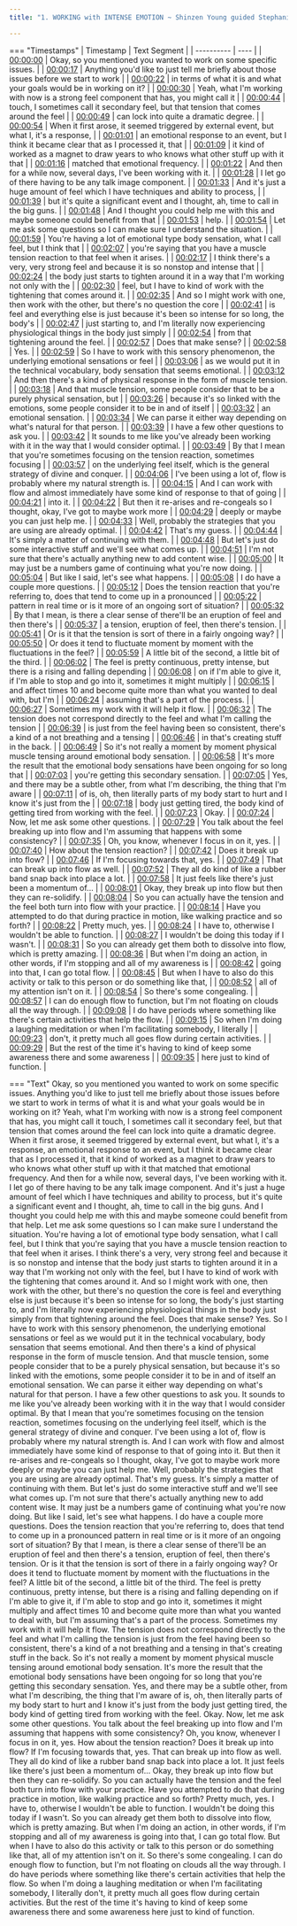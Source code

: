 ```yaml
---
title: "1. WORKING with INTENSE EMOTION ~ Shinzen Young guided Stephanie Nash"

---
```

=== "Timestamps"
    | Timestamp | Text Segment |
    | ---------- | ----  |
    | [00:00:00](https://www.youtube.com/watch?v=3FrWSDBsy14&t=0) |  Okay, so you mentioned you wanted to work on some specific issues. |
    | [00:00:17](https://www.youtube.com/watch?v=3FrWSDBsy14&t=17) |  Anything you'd like to just tell me briefly about those issues before we start to work |
    | [00:00:22](https://www.youtube.com/watch?v=3FrWSDBsy14&t=22) |  in terms of what it is and what your goals would be in working on it? |
    | [00:00:30](https://www.youtube.com/watch?v=3FrWSDBsy14&t=30) |  Yeah, what I'm working with now is a strong feel component that has, you might call it |
    | [00:00:44](https://www.youtube.com/watch?v=3FrWSDBsy14&t=44) |  touch, I sometimes call it secondary feel, but that tension that comes around the feel |
    | [00:00:49](https://www.youtube.com/watch?v=3FrWSDBsy14&t=49) |  can lock into quite a dramatic degree. |
    | [00:00:54](https://www.youtube.com/watch?v=3FrWSDBsy14&t=54) |  When it first arose, it seemed triggered by external event, but what I, it's a response, |
    | [00:01:01](https://www.youtube.com/watch?v=3FrWSDBsy14&t=61) |  an emotional response to an event, but I think it became clear that as I processed it, that |
    | [00:01:09](https://www.youtube.com/watch?v=3FrWSDBsy14&t=69) |  it kind of worked as a magnet to draw years to who knows what other stuff up with it that |
    | [00:01:16](https://www.youtube.com/watch?v=3FrWSDBsy14&t=76) |  matched that emotional frequency. |
    | [00:01:22](https://www.youtube.com/watch?v=3FrWSDBsy14&t=82) |  And then for a while now, several days, I've been working with it. |
    | [00:01:28](https://www.youtube.com/watch?v=3FrWSDBsy14&t=88) |  I let go of there having to be any talk image component. |
    | [00:01:33](https://www.youtube.com/watch?v=3FrWSDBsy14&t=93) |  And it's just a huge amount of feel which I have techniques and ability to process, |
    | [00:01:39](https://www.youtube.com/watch?v=3FrWSDBsy14&t=99) |  but it's quite a significant event and I thought, ah, time to call in the big guns. |
    | [00:01:48](https://www.youtube.com/watch?v=3FrWSDBsy14&t=108) |  And I thought you could help me with this and maybe someone could benefit from that |
    | [00:01:53](https://www.youtube.com/watch?v=3FrWSDBsy14&t=113) |  help. |
    | [00:01:54](https://www.youtube.com/watch?v=3FrWSDBsy14&t=114) |  Let me ask some questions so I can make sure I understand the situation. |
    | [00:01:59](https://www.youtube.com/watch?v=3FrWSDBsy14&t=119) |  You're having a lot of emotional type body sensation, what I call feel, but I think that |
    | [00:02:07](https://www.youtube.com/watch?v=3FrWSDBsy14&t=127) |  you're saying that you have a muscle tension reaction to that feel when it arises. |
    | [00:02:17](https://www.youtube.com/watch?v=3FrWSDBsy14&t=137) |  I think there's a very, very strong feel and because it is so nonstop and intense that |
    | [00:02:24](https://www.youtube.com/watch?v=3FrWSDBsy14&t=144) |  the body just starts to tighten around it in a way that I'm working not only with the |
    | [00:02:30](https://www.youtube.com/watch?v=3FrWSDBsy14&t=150) |  feel, but I have to kind of work with the tightening that comes around it. |
    | [00:02:35](https://www.youtube.com/watch?v=3FrWSDBsy14&t=155) |  And so I might work with one, then work with the other, but there's no question the core |
    | [00:02:41](https://www.youtube.com/watch?v=3FrWSDBsy14&t=161) |  is feel and everything else is just because it's been so intense for so long, the body's |
    | [00:02:47](https://www.youtube.com/watch?v=3FrWSDBsy14&t=167) |  just starting to, and I'm literally now experiencing physiological things in the body just simply |
    | [00:02:54](https://www.youtube.com/watch?v=3FrWSDBsy14&t=174) |  from that tightening around the feel. |
    | [00:02:57](https://www.youtube.com/watch?v=3FrWSDBsy14&t=177) |  Does that make sense? |
    | [00:02:58](https://www.youtube.com/watch?v=3FrWSDBsy14&t=178) |  Yes. |
    | [00:02:59](https://www.youtube.com/watch?v=3FrWSDBsy14&t=179) |  So I have to work with this sensory phenomenon, the underlying emotional sensations or feel |
    | [00:03:06](https://www.youtube.com/watch?v=3FrWSDBsy14&t=186) |  as we would put it in the technical vocabulary, body sensation that seems emotional. |
    | [00:03:12](https://www.youtube.com/watch?v=3FrWSDBsy14&t=192) |  And then there's a kind of physical response in the form of muscle tension. |
    | [00:03:18](https://www.youtube.com/watch?v=3FrWSDBsy14&t=198) |  And that muscle tension, some people consider that to be a purely physical sensation, but |
    | [00:03:26](https://www.youtube.com/watch?v=3FrWSDBsy14&t=206) |  because it's so linked with the emotions, some people consider it to be in and of itself |
    | [00:03:32](https://www.youtube.com/watch?v=3FrWSDBsy14&t=212) |  an emotional sensation. |
    | [00:03:34](https://www.youtube.com/watch?v=3FrWSDBsy14&t=214) |  We can parse it either way depending on what's natural for that person. |
    | [00:03:39](https://www.youtube.com/watch?v=3FrWSDBsy14&t=219) |  I have a few other questions to ask you. |
    | [00:03:42](https://www.youtube.com/watch?v=3FrWSDBsy14&t=222) |  It sounds to me like you've already been working with it in the way that I would consider optimal. |
    | [00:03:49](https://www.youtube.com/watch?v=3FrWSDBsy14&t=229) |  By that I mean that you're sometimes focusing on the tension reaction, sometimes focusing |
    | [00:03:57](https://www.youtube.com/watch?v=3FrWSDBsy14&t=237) |  on the underlying feel itself, which is the general strategy of divine and conquer. |
    | [00:04:06](https://www.youtube.com/watch?v=3FrWSDBsy14&t=246) |  I've been using a lot of, flow is probably where my natural strength is. |
    | [00:04:15](https://www.youtube.com/watch?v=3FrWSDBsy14&t=255) |  And I can work with flow and almost immediately have some kind of response to that of going |
    | [00:04:21](https://www.youtube.com/watch?v=3FrWSDBsy14&t=261) |  into it. |
    | [00:04:22](https://www.youtube.com/watch?v=3FrWSDBsy14&t=262) |  But then it re-arises and re-congeals so I thought, okay, I've got to maybe work more |
    | [00:04:29](https://www.youtube.com/watch?v=3FrWSDBsy14&t=269) |  deeply or maybe you can just help me. |
    | [00:04:33](https://www.youtube.com/watch?v=3FrWSDBsy14&t=273) |  Well, probably the strategies that you are using are already optimal. |
    | [00:04:42](https://www.youtube.com/watch?v=3FrWSDBsy14&t=282) |  That's my guess. |
    | [00:04:44](https://www.youtube.com/watch?v=3FrWSDBsy14&t=284) |  It's simply a matter of continuing with them. |
    | [00:04:48](https://www.youtube.com/watch?v=3FrWSDBsy14&t=288) |  But let's just do some interactive stuff and we'll see what comes up. |
    | [00:04:51](https://www.youtube.com/watch?v=3FrWSDBsy14&t=291) |  I'm not sure that there's actually anything new to add content wise. |
    | [00:05:00](https://www.youtube.com/watch?v=3FrWSDBsy14&t=300) |  It may just be a numbers game of continuing what you're now doing. |
    | [00:05:04](https://www.youtube.com/watch?v=3FrWSDBsy14&t=304) |  But like I said, let's see what happens. |
    | [00:05:08](https://www.youtube.com/watch?v=3FrWSDBsy14&t=308) |  I do have a couple more questions. |
    | [00:05:12](https://www.youtube.com/watch?v=3FrWSDBsy14&t=312) |  Does the tension reaction that you're referring to, does that tend to come up in a pronounced |
    | [00:05:22](https://www.youtube.com/watch?v=3FrWSDBsy14&t=322) |  pattern in real time or is it more of an ongoing sort of situation? |
    | [00:05:32](https://www.youtube.com/watch?v=3FrWSDBsy14&t=332) |  By that I mean, is there a clear sense of there'll be an eruption of feel and then there's |
    | [00:05:37](https://www.youtube.com/watch?v=3FrWSDBsy14&t=337) |  a tension, eruption of feel, then there's tension. |
    | [00:05:41](https://www.youtube.com/watch?v=3FrWSDBsy14&t=341) |  Or is it that the tension is sort of there in a fairly ongoing way? |
    | [00:05:50](https://www.youtube.com/watch?v=3FrWSDBsy14&t=350) |  Or does it tend to fluctuate moment by moment with the fluctuations in the feel? |
    | [00:05:59](https://www.youtube.com/watch?v=3FrWSDBsy14&t=359) |  A little bit of the second, a little bit of the third. |
    | [00:06:02](https://www.youtube.com/watch?v=3FrWSDBsy14&t=362) |  The feel is pretty continuous, pretty intense, but there is a rising and falling depending |
    | [00:06:08](https://www.youtube.com/watch?v=3FrWSDBsy14&t=368) |  on if I'm able to give it, if I'm able to stop and go into it, sometimes it might multiply |
    | [00:06:15](https://www.youtube.com/watch?v=3FrWSDBsy14&t=375) |  and affect times 10 and become quite more than what you wanted to deal with, but I'm |
    | [00:06:24](https://www.youtube.com/watch?v=3FrWSDBsy14&t=384) |  assuming that's a part of the process. |
    | [00:06:27](https://www.youtube.com/watch?v=3FrWSDBsy14&t=387) |  Sometimes my work with it will help it flow. |
    | [00:06:32](https://www.youtube.com/watch?v=3FrWSDBsy14&t=392) |  The tension does not correspond directly to the feel and what I'm calling the tension |
    | [00:06:39](https://www.youtube.com/watch?v=3FrWSDBsy14&t=399) |  is just from the feel having been so consistent, there's a kind of a not breathing and a tensing |
    | [00:06:46](https://www.youtube.com/watch?v=3FrWSDBsy14&t=406) |  in that's creating stuff in the back. |
    | [00:06:49](https://www.youtube.com/watch?v=3FrWSDBsy14&t=409) |  So it's not really a moment by moment physical muscle tensing around emotional body sensation. |
    | [00:06:58](https://www.youtube.com/watch?v=3FrWSDBsy14&t=418) |  It's more the result that the emotional body sensations have been ongoing for so long that |
    | [00:07:03](https://www.youtube.com/watch?v=3FrWSDBsy14&t=423) |  you're getting this secondary sensation. |
    | [00:07:05](https://www.youtube.com/watch?v=3FrWSDBsy14&t=425) |  Yes, and there may be a subtle other, from what I'm describing, the thing that I'm aware |
    | [00:07:11](https://www.youtube.com/watch?v=3FrWSDBsy14&t=431) |  of is, oh, then literally parts of my body start to hurt and I know it's just from the |
    | [00:07:18](https://www.youtube.com/watch?v=3FrWSDBsy14&t=438) |  body just getting tired, the body kind of getting tired from working with the feel. |
    | [00:07:23](https://www.youtube.com/watch?v=3FrWSDBsy14&t=443) |  Okay. |
    | [00:07:24](https://www.youtube.com/watch?v=3FrWSDBsy14&t=444) |  Now, let me ask some other questions. |
    | [00:07:29](https://www.youtube.com/watch?v=3FrWSDBsy14&t=449) |  You talk about the feel breaking up into flow and I'm assuming that happens with some consistency? |
    | [00:07:35](https://www.youtube.com/watch?v=3FrWSDBsy14&t=455) |  Oh, you know, whenever I focus in on it, yes. |
    | [00:07:40](https://www.youtube.com/watch?v=3FrWSDBsy14&t=460) |  How about the tension reaction? |
    | [00:07:42](https://www.youtube.com/watch?v=3FrWSDBsy14&t=462) |  Does it break up into flow? |
    | [00:07:46](https://www.youtube.com/watch?v=3FrWSDBsy14&t=466) |  If I'm focusing towards that, yes. |
    | [00:07:49](https://www.youtube.com/watch?v=3FrWSDBsy14&t=469) |  That can break up into flow as well. |
    | [00:07:52](https://www.youtube.com/watch?v=3FrWSDBsy14&t=472) |  They all do kind of like a rubber band snap back into place a lot. |
    | [00:07:58](https://www.youtube.com/watch?v=3FrWSDBsy14&t=478) |  It just feels like there's just been a momentum of... |
    | [00:08:01](https://www.youtube.com/watch?v=3FrWSDBsy14&t=481) |  Okay, they break up into flow but then they can re-solidify. |
    | [00:08:04](https://www.youtube.com/watch?v=3FrWSDBsy14&t=484) |  So you can actually have the tension and the feel both turn into flow with your practice. |
    | [00:08:14](https://www.youtube.com/watch?v=3FrWSDBsy14&t=494) |  Have you attempted to do that during practice in motion, like walking practice and so forth? |
    | [00:08:22](https://www.youtube.com/watch?v=3FrWSDBsy14&t=502) |  Pretty much, yes. |
    | [00:08:24](https://www.youtube.com/watch?v=3FrWSDBsy14&t=504) |  I have to, otherwise I wouldn't be able to function. |
    | [00:08:27](https://www.youtube.com/watch?v=3FrWSDBsy14&t=507) |  I wouldn't be doing this today if I wasn't. |
    | [00:08:31](https://www.youtube.com/watch?v=3FrWSDBsy14&t=511) |  So you can already get them both to dissolve into flow, which is pretty amazing. |
    | [00:08:36](https://www.youtube.com/watch?v=3FrWSDBsy14&t=516) |  But when I'm doing an action, in other words, if I'm stopping and all of my awareness is |
    | [00:08:42](https://www.youtube.com/watch?v=3FrWSDBsy14&t=522) |  going into that, I can go total flow. |
    | [00:08:45](https://www.youtube.com/watch?v=3FrWSDBsy14&t=525) |  But when I have to also do this activity or talk to this person or do something like that, |
    | [00:08:52](https://www.youtube.com/watch?v=3FrWSDBsy14&t=532) |  all of my attention isn't on it. |
    | [00:08:54](https://www.youtube.com/watch?v=3FrWSDBsy14&t=534) |  So there's some congealing. |
    | [00:08:57](https://www.youtube.com/watch?v=3FrWSDBsy14&t=537) |  I can do enough flow to function, but I'm not floating on clouds all the way through. |
    | [00:09:08](https://www.youtube.com/watch?v=3FrWSDBsy14&t=548) |  I do have periods where something like there's certain activities that help the flow. |
    | [00:09:15](https://www.youtube.com/watch?v=3FrWSDBsy14&t=555) |  So when I'm doing a laughing meditation or when I'm facilitating somebody, I literally |
    | [00:09:23](https://www.youtube.com/watch?v=3FrWSDBsy14&t=563) |  don't, it pretty much all goes flow during certain activities. |
    | [00:09:29](https://www.youtube.com/watch?v=3FrWSDBsy14&t=569) |  But the rest of the time it's having to kind of keep some awareness there and some awareness |
    | [00:09:35](https://www.youtube.com/watch?v=3FrWSDBsy14&t=575) |  here just to kind of function. |

=== "Text"
     Okay, so you mentioned you wanted to work on some specific issues. Anything you'd like to just tell me briefly about those issues before we start to work in terms of what it is and what your goals would be in working on it? Yeah, what I'm working with now is a strong feel component that has, you might call it touch, I sometimes call it secondary feel, but that tension that comes around the feel can lock into quite a dramatic degree. When it first arose, it seemed triggered by external event, but what I, it's a response, an emotional response to an event, but I think it became clear that as I processed it, that it kind of worked as a magnet to draw years to who knows what other stuff up with it that matched that emotional frequency. And then for a while now, several days, I've been working with it. I let go of there having to be any talk image component. And it's just a huge amount of feel which I have techniques and ability to process, but it's quite a significant event and I thought, ah, time to call in the big guns. And I thought you could help me with this and maybe someone could benefit from that help. Let me ask some questions so I can make sure I understand the situation. You're having a lot of emotional type body sensation, what I call feel, but I think that you're saying that you have a muscle tension reaction to that feel when it arises. I think there's a very, very strong feel and because it is so nonstop and intense that the body just starts to tighten around it in a way that I'm working not only with the feel, but I have to kind of work with the tightening that comes around it. And so I might work with one, then work with the other, but there's no question the core is feel and everything else is just because it's been so intense for so long, the body's just starting to, and I'm literally now experiencing physiological things in the body just simply from that tightening around the feel. Does that make sense? Yes. So I have to work with this sensory phenomenon, the underlying emotional sensations or feel as we would put it in the technical vocabulary, body sensation that seems emotional. And then there's a kind of physical response in the form of muscle tension. And that muscle tension, some people consider that to be a purely physical sensation, but because it's so linked with the emotions, some people consider it to be in and of itself an emotional sensation. We can parse it either way depending on what's natural for that person. I have a few other questions to ask you. It sounds to me like you've already been working with it in the way that I would consider optimal. By that I mean that you're sometimes focusing on the tension reaction, sometimes focusing on the underlying feel itself, which is the general strategy of divine and conquer. I've been using a lot of, flow is probably where my natural strength is. And I can work with flow and almost immediately have some kind of response to that of going into it. But then it re-arises and re-congeals so I thought, okay, I've got to maybe work more deeply or maybe you can just help me. Well, probably the strategies that you are using are already optimal. That's my guess. It's simply a matter of continuing with them. But let's just do some interactive stuff and we'll see what comes up. I'm not sure that there's actually anything new to add content wise. It may just be a numbers game of continuing what you're now doing. But like I said, let's see what happens. I do have a couple more questions. Does the tension reaction that you're referring to, does that tend to come up in a pronounced pattern in real time or is it more of an ongoing sort of situation? By that I mean, is there a clear sense of there'll be an eruption of feel and then there's a tension, eruption of feel, then there's tension. Or is it that the tension is sort of there in a fairly ongoing way? Or does it tend to fluctuate moment by moment with the fluctuations in the feel? A little bit of the second, a little bit of the third. The feel is pretty continuous, pretty intense, but there is a rising and falling depending on if I'm able to give it, if I'm able to stop and go into it, sometimes it might multiply and affect times 10 and become quite more than what you wanted to deal with, but I'm assuming that's a part of the process. Sometimes my work with it will help it flow. The tension does not correspond directly to the feel and what I'm calling the tension is just from the feel having been so consistent, there's a kind of a not breathing and a tensing in that's creating stuff in the back. So it's not really a moment by moment physical muscle tensing around emotional body sensation. It's more the result that the emotional body sensations have been ongoing for so long that you're getting this secondary sensation. Yes, and there may be a subtle other, from what I'm describing, the thing that I'm aware of is, oh, then literally parts of my body start to hurt and I know it's just from the body just getting tired, the body kind of getting tired from working with the feel. Okay. Now, let me ask some other questions. You talk about the feel breaking up into flow and I'm assuming that happens with some consistency? Oh, you know, whenever I focus in on it, yes. How about the tension reaction? Does it break up into flow? If I'm focusing towards that, yes. That can break up into flow as well. They all do kind of like a rubber band snap back into place a lot. It just feels like there's just been a momentum of... Okay, they break up into flow but then they can re-solidify. So you can actually have the tension and the feel both turn into flow with your practice. Have you attempted to do that during practice in motion, like walking practice and so forth? Pretty much, yes. I have to, otherwise I wouldn't be able to function. I wouldn't be doing this today if I wasn't. So you can already get them both to dissolve into flow, which is pretty amazing. But when I'm doing an action, in other words, if I'm stopping and all of my awareness is going into that, I can go total flow. But when I have to also do this activity or talk to this person or do something like that, all of my attention isn't on it. So there's some congealing. I can do enough flow to function, but I'm not floating on clouds all the way through. I do have periods where something like there's certain activities that help the flow. So when I'm doing a laughing meditation or when I'm facilitating somebody, I literally don't, it pretty much all goes flow during certain activities. But the rest of the time it's having to kind of keep some awareness there and some awareness here just to kind of function.